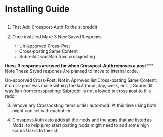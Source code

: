 # Installing Guide
---
1) First Add Crosspost-Auth To the subreddit

1) Once installed Make 3 New Saved Respones
    - Un-apporved Cross-Post
    - Cross-posting Same Content
    - Subreddit was Ban from crossposting


**these 3 respones are used for when Crosspost-Auth removes a post**
*** Note These Saved respones Are planned to move to internal code.

Un-apporved Cross-Post: Not in Aprroved list
Cross-posting Same Content: if cross-post was made withing the last (hour, day, week, ect...)
Subreddit was Ban from crossposting: Subreddit is not allowed to cross post to this reddit

3) remove any Crossposting items under auto-mod. At this time using both might conflict with eachother.

4) Crosspost-Auth auto adds all the mods and the apps that are listed as Mods. to help jump start posting mods might need to add some high karma Users to the list.
